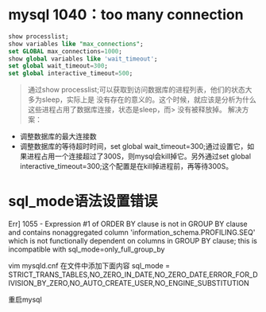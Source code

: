


# mysql 1040：too many connection
~~~sql
show processlist; 
show variables like "max_connections"; 
set GLOBAL max_connections=1000; 
show global variables like 'wait_timeout'; 
set global wait_timeout=300; 
set global interactive_timeout=500; 
~~~

> 通过show processlist;可以获取到访问数据库的进程列表，他们的状态大多为sleep，实际上是
> 没有存在的意义的。这个时候，就应该是分析为什么这些进程占用了数据库连接，状态是sleep，而> 没有被释放掉。
解决方案：
+ 调整数据库的最大连接数
+ 调整数据库的等待超时时间，set global wait_timeout=300;通过设置它，如果进程占用一个连接超过了300S，则mysql会kill掉它。另外通过set global interactive_timeout=300;这个配置是在kill掉进程前，再等待300S。


# sql_mode语法设置错误
Err] 1055 - Expression #1 of ORDER BY clause is not in GROUP BY clause and contains nonaggregated column 'information_schema.PROFILING.SEQ' which is not functionally dependent on columns in GROUP BY clause; this is incompatible with sql_mode=only_full_group_by

vim mysqld.cnf
在文件中添加下面内容
sql_mode        = STRICT_TRANS_TABLES,NO_ZERO_IN_DATE,NO_ZERO_DATE,ERROR_FOR_DIVISION_BY_ZERO,NO_AUTO_CREATE_USER,NO_ENGINE_SUBSTITUTION

重启mysql

